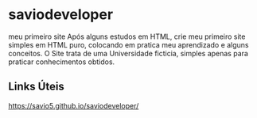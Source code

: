 # saviodeveloper
meu primeiro site
Após alguns estudos em HTML, crie meu primeiro site simples em  HTML puro, colocando em pratica meu aprendizado e alguns conceitos.
O Site trata de uma Universidade ficticia, simples apenas para praticar conhecimentos obtidos.
## Links Úteis
https://savio5.github.io/saviodeveloper/
